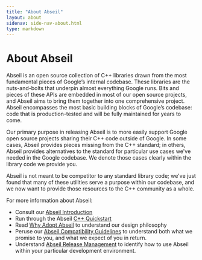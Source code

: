 ```yaml
---
title: "About Abseil"
layout: about
sidenav: side-nav-about.html
type: markdown
---
```


# About Abseil

Abseil is an open source collection of C++ libraries drawn from the most
fundamental pieces of Google’s internal codebase. These libraries are the
nuts-and-bolts that underpin almost everything Google runs. Bits and pieces of
these APIs are embedded in most of our open source projects, and Abseil aims to
bring them together into one comprehensive project. Abseil encompasses the most
basic building blocks of Google’s codebase: code that is production-tested and
will be fully maintained for years to come.

Our primary purpose in releasing Abseil is to more easily support Google open
source projects sharing their C++ code outside of Google. In some cases, Abseil
provides pieces missing from the C++ standard; in others, Abseil provides
alternatives to the standard for particular use cases we've needed in the Google
codebase. We denote those cases clearly within the library code we provide you.

Abseil is not meant to be competitor to any standard library code; we've just
found that many of these utilities serve a purpose within our codebase, and we
now want to provide those resources to the C++ community as a whole.

For more information about Abseil:

* Consult our [Abseil Introduction](intro)
* Run through the Abseil [C++ Quickstart](/docs/cpp/quickstart)
* Read [Why Adopt Abseil](philosophy) to understand our design
  philosophy
* Peruse our [Abseil Compatibility Guidelines](compatibility) to
  understand both what we promise to you, and what we expect of you in
  return.
* Understand [Abseil Release Management](releases) to identify
  how to use Abseil within your particular development environment.
